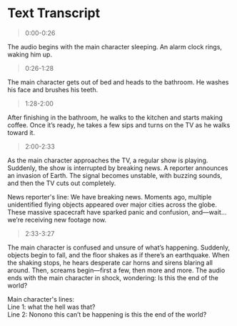 # Text Transcript
> 0:00-0:26 

The audio begins with the main character sleeping. An alarm clock rings, waking him up.

> 0:26-1:28

The main character gets out of bed and heads to the bathroom. He washes his face and brushes his teeth.

> 1:28-2:00

After finishing in the bathroom, he walks to the kitchen and starts making coffee. Once it’s ready, he takes a few sips and turns on the TV as he walks toward it.

> 2:00-2:33

As the main character approaches the TV, a regular show is playing. Suddenly, the show is interrupted by breaking news. A reporter announces an invasion of Earth. The signal becomes unstable, with buzzing sounds, and then the TV cuts out completely.<br>

News reporter's line: We have breaking news. Moments ago, multiple unidentified flying objects appeared over major cities across the globe. These massive spacecraft have sparked panic and confusion, and—wait… we’re receiving new footage now.

> 2:33-3:27

The main character is confused and unsure of what’s happening. Suddenly, objects begin to fall, and the floor shakes as if there’s an earthquake. When the shaking stops, he hears desperate car horns and sirens blaring all around. Then, screams begin—first a few, then more and more. The audio ends with the main character in shock, wondering: Is this the end of the world?

Main character's lines:<br>
Line 1: what the hell was that?<br>
Line 2: Nonono this can’t be happening is this the end of the world?

